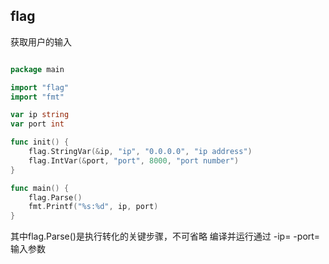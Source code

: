## flag
获取用户的输入
```go

package main

import "flag"
import "fmt"

var ip string
var port int

func init() {
	flag.StringVar(&ip, "ip", "0.0.0.0", "ip address")
	flag.IntVar(&port, "port", 8000, "port number")
}

func main() {
	flag.Parse()
	fmt.Printf("%s:%d", ip, port)
}
```
其中flag.Parse()是执行转化的关键步骤，不可省略
编译并运行通过  -ip=  -port= 输入参数